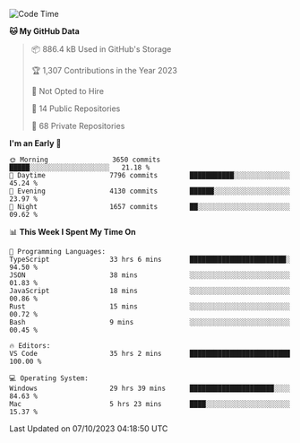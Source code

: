 <!--START_SECTION:waka-->
![Code Time](http://img.shields.io/badge/Code%20Time-4%2C705%20hrs%2037%20mins-blue)

**🐱 My GitHub Data** 

> 📦 886.4 kB Used in GitHub's Storage 
 > 
> 🏆 1,307 Contributions in the Year 2023
 > 
> 🚫 Not Opted to Hire
 > 
> 📜 14 Public Repositories 
 > 
> 🔑 68 Private Repositories 
 > 
**I'm an Early 🐤** 

```text
🌞 Morning                3650 commits        █████░░░░░░░░░░░░░░░░░░░░   21.18 % 
🌆 Daytime                7796 commits        ███████████░░░░░░░░░░░░░░   45.24 % 
🌃 Evening                4130 commits        ██████░░░░░░░░░░░░░░░░░░░   23.97 % 
🌙 Night                  1657 commits        ██░░░░░░░░░░░░░░░░░░░░░░░   09.62 % 
```


📊 **This Week I Spent My Time On** 

```text
💬 Programming Languages: 
TypeScript               33 hrs 6 mins       ████████████████████████░   94.50 % 
JSON                     38 mins             ░░░░░░░░░░░░░░░░░░░░░░░░░   01.83 % 
JavaScript               18 mins             ░░░░░░░░░░░░░░░░░░░░░░░░░   00.86 % 
Rust                     15 mins             ░░░░░░░░░░░░░░░░░░░░░░░░░   00.72 % 
Bash                     9 mins              ░░░░░░░░░░░░░░░░░░░░░░░░░   00.45 % 

🔥 Editors: 
VS Code                  35 hrs 2 mins       █████████████████████████   100.00 % 

💻 Operating System: 
Windows                  29 hrs 39 mins      █████████████████████░░░░   84.63 % 
Mac                      5 hrs 23 mins       ████░░░░░░░░░░░░░░░░░░░░░   15.37 % 
```


 Last Updated on 07/10/2023 04:18:50 UTC
<!--END_SECTION:waka-->

